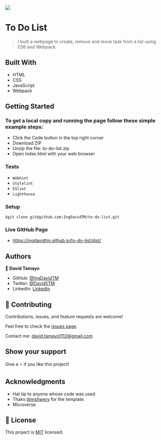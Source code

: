 ![](https://img.shields.io/badge/Microverse-blueviolet)

# To Do List

> I built a webpage to create, remove and move task from a list using ES6 and Webpack.

## Built With

- HTML
- CSS
- JavaScript
- Webpack

## Getting Started

### To get a local copy and running the page follow these simple example steps:
- Click the Code button in the top right corner
- Download ZIP
- Unzip the file: to-do-list.zip
- Open index.html with your web browser
### Tests
- `Webhint`
- `Stylelint`
- `ESlint`
- `Lighthouse`
### Setup
```
$git clone git@github.com:IngDavidTM/to-do-list.git
```

### Live GitHub Page
- https://ingdavidtm.github.io/to-do-list/dist/

## Authors

👤 **David Tamayo**

- GitHub: [@IngDavidTM](https://github.com/IngDavidTM)
- Twitter: [@David5TM](https://twitter.com/David5TM)
- LinkedIn: [LinkedIn](https://www.linkedin.com/in/ing-david-tamayo)

## 🤝 Contributing

Contributions, issues, and feature requests are welcome!

Feel free to check the [issues page](../../issues/).

Contact me: david.tamayo1112@gmail.com

## Show your support

Give a ⭐️ if you like this project!

## Acknowledgments

- Hat tip to anyone whose code was used
- Thaks [@mshwery](https://web.archive.org/web/20180320194056/http://www.getminimalist.com:80/) for the template.
- Microverse

## 📝 License

This project is [MIT](./LICENSE) licensed.
